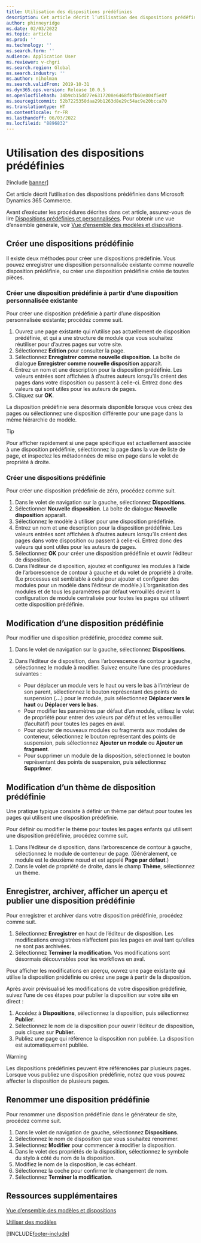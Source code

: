 ```yaml
---
title: Utilisation des dispositions prédéfinies
description: Cet article décrit l’utilisation des dispositions prédéfinies dans Microsoft Dynamics 365 Commerce.
author: phinneyridge
ms.date: 02/03/2022
ms.topic: article
ms.prod: ''
ms.technology: ''
ms.search.form: ''
audience: Application User
ms.reviewer: v-chgri
ms.search.region: Global
ms.search.industry: ''
ms.author: niholman
ms.search.validFrom: 2019-10-31
ms.dyn365.ops.version: Release 10.0.5
ms.openlocfilehash: 34b9cb15dd77e6317208e6468fbfb60e804f5e8f
ms.sourcegitcommit: 52b7225350daa29b1263d8e29c54ac9e20bcca70
ms.translationtype: HT
ms.contentlocale: fr-FR
ms.lasthandoff: 06/03/2022
ms.locfileid: "8896832"
---
```

# <a name="work-with-preset-layouts"></a>Utilisation des dispositions prédéfinies

[!include [banner](includes/banner.md)]

Cet article décrit l’utilisation des dispositions prédéfinies dans Microsoft Dynamics 365 Commerce.

Avant d’exécuter les procédures décrites dans cet article, assurez-vous de lire [Dispositions prédéfinies et personnalisées](templates-layouts-overview.md#preset-and-custom-layouts). Pour obtenir une vue d’ensemble générale, voir [Vue d’ensemble des modèles et dispositions](templates-layouts-overview.md).

## <a name="create-a-new-preset-layout"></a>Créer une dispositions prédéfinie

Il existe deux méthodes pour créer une dispositions prédéfinie. Vous pouvez enregistrer une disposition personnalisée existante comme nouvelle disposition prédéfinie, ou créer une disposition prédéfinie créée de toutes pièces.

### <a name="create-a-preset-layout-from-an-existing-custom-layout"></a>Créer une disposition prédéfinie à partir d’une disposition personnalisée existante

Pour créer une disposition prédéfinie à partir d’une disposition personnalisée existante; procédez comme suit.

1. Ouvrez une page existante qui n’utilise pas actuellement de disposition prédéfinie, et qui a une structure de module que vous souhaitez réutiliser pour d’autres pages sur votre site.
1. Sélectionnez **Edition** pour consulter la page.
1. Sélectionnez **Enregistrer comme nouvelle disposition**. La boîte de dialogue **Enregistrer comme nouvelle disposition** apparaît.
1. Entrez un nom et une description pour la disposition prédéfinie. Les valeurs entrées sont affichées à d’autres auteurs lorsqu’ils créent des pages dans votre disposition ou passent à celle-ci. Entrez donc des valeurs qui sont utiles pour les auteurs de pages.
1. Cliquez sur **OK**.

La disposition prédéfinie sera désormais disponible lorsque vous créez des pages ou sélectionnez une disposition différente pour une page dans la même hiérarchie de modèle.

> [!TIP]
> Pour afficher rapidement si une page spécifique est actuellement associée à une disposition prédéfinie, sélectionnez la page dans la vue de liste de page, et inspectez les métadonnées de mise en page dans le volet de propriété à droite.

### <a name="create-a-new-preset-layout"></a>Créer une dispositions prédéfinie

Pour créer une disposition prédéfinie de zéro, procédez comme suit.

1. Dans le volet de navigation sur la gauche, sélectionnez **Dispositions**.
1. Sélectionner **Nouvelle disposition**. La boîte de dialogue **Nouvelle disposition** apparaît.
1. Sélectionnez le modèle à utiliser pour une disposition prédéfinie.
1. Entrez un nom et une description pour la disposition prédéfinie. Les valeurs entrées sont affichées à d’autres auteurs lorsqu’ils créent des pages dans votre disposition ou passent à celle-ci. Entrez donc des valeurs qui sont utiles pour les auteurs de pages.
1. Sélectionnez **OK** pour créer une disposition prédéfinie et ouvrir l’éditeur de disposition.
1. Dans l’éditeur de disposition, ajoutez et configurez les modules à l’aide de l’arborescence de contour à gauche et du volet de propriété à droite. (Le processus est semblable à celui pour ajouter et configurer des modules pour un modèle dans l’éditeur de modèle.) L’organisation des modules et de tous les paramètres par défaut verrouillés devient la configuration de module centralisée pour toutes les pages qui utilisent cette disposition prédéfinie.

## <a name="modify-a-preset-layout"></a>Modification d’une disposition prédéfinie

Pour modifier une disposition prédéfinie, procédez comme suit.

1. Dans le volet de navigation sur la gauche, sélectionnez **Dispositions**.
1. Dans l’éditeur de disposition, dans l’arborescence de contour à gauche, sélectionnez le module à modifier. Suivez ensuite l’une des procédures suivantes :

    - Pour déplacer un module vers le haut ou vers le bas à l’intérieur de son parent, sélectionnez le bouton représentant des points de suspension (**...**) pour le module, puis sélectionnez **Déplacer vers le haut** ou **Déplacer vers le bas**.
    - Pour modifier les paramètres par défaut d’un module, utilisez le volet de propriété pour entrer des valeurs par défaut et les verrouiller (facultatif) pour toutes les pages en aval.
    - Pour ajouter de nouveaux modules ou fragments aux modules de conteneur, sélectionnez le bouton représentant des points de suspension, puis sélectionnez **Ajouter un module** ou **Ajouter un fragment**.
    - Pour supprimer un module de la disposition, sélectionnez le bouton représentant des points de suspension, puis sélectionnez **Supprimer**.

## <a name="change-a-preset-layout-theme"></a>Modification d’un thème de disposition prédéfinie

Une pratique typique consiste à définir un thème par défaut pour toutes les pages qui utilisent une disposition prédéfinie.

Pour définir ou modifier le thème pour toutes les pages enfants qui utilisent une disposition prédéfinie, procédez comme suit.

1. Dans l’éditeur de disposition, dans l’arborescence de contour à gauche, sélectionnez le module de conteneur de page. (Généralement, ce module est le deuxième nœud et est appelé **Page par défaut**.)
1. Dans le volet de propriété de droite, dans le champ **Thème**, sélectionnez un thème.

## <a name="save-check-in-preview-and-publish-a-preset-layout"></a>Enregistrer, archiver, afficher un aperçu et publier une disposition prédéfinie

Pour enregistrer et archiver dans votre disposition prédéfinie, procédez comme suit.

1. Sélectionnez **Enregistrer** en haut de l’éditeur de disposition. Les modifications enregistrées n’affectent pas les pages en aval tant qu’elles ne sont pas archivées.
1. Sélectionnez **Terminer la modification**. Vos modifications sont désormais découvrables pour les workflows en aval.

Pour afficher les modifications en aperçu, ouvrez une page existante qui utilise la disposition prédéfinie ou créez une page à partir de la disposition.

Après avoir prévisualisé les modifications de votre disposition prédéfinie, suivez l’une de ces étapes pour publier la disposition sur votre site en direct :

1. Accédez à **Dispositions**, sélectionnez la disposition, puis sélectionnez **Publier**.
1. Sélectionnez le nom de la disposition pour ouvrir l’éditeur de disposition, puis cliquez sur **Publier**.
1. Publiez une page qui référence la disposition non publiée. La disposition est automatiquement publiée.

> [!WARNING]
> Les dispositions prédéfinies peuvent être référencées par plusieurs pages. Lorsque vous publiez une disposition prédéfinie, notez que vous pouvez affecter la disposition de plusieurs pages.

## <a name="rename-a-preset-layout"></a>Renommer une disposition prédéfinie

Pour renommer une disposition prédéfinie dans le générateur de site, procédez comme suit.

1. Dans le volet de navigation de gauche, sélectionnez **Dispositions**.
1. Sélectionnez le nom de disposition que vous souhaitez renommer.
1. Sélectionnez **Modifier** pour commencer à modifier la disposition.
1. Dans le volet des propriétés de la disposition, sélectionnez le symbole du stylo à côté du nom de la disposition.
1. Modifiez le nom de la disposition, le cas échéant.
1. Sélectionnez la coche pour confirmer le changement de nom.
1. Sélectionnez **Terminer la modification**.

## <a name="additional-resources"></a>Ressources supplémentaires

[Vue d’ensemble des modèles et dispositions](templates-layouts-overview.md)

[Utiliser des modèles](work-with-templates.md)


[!INCLUDE[footer-include](../includes/footer-banner.md)]
